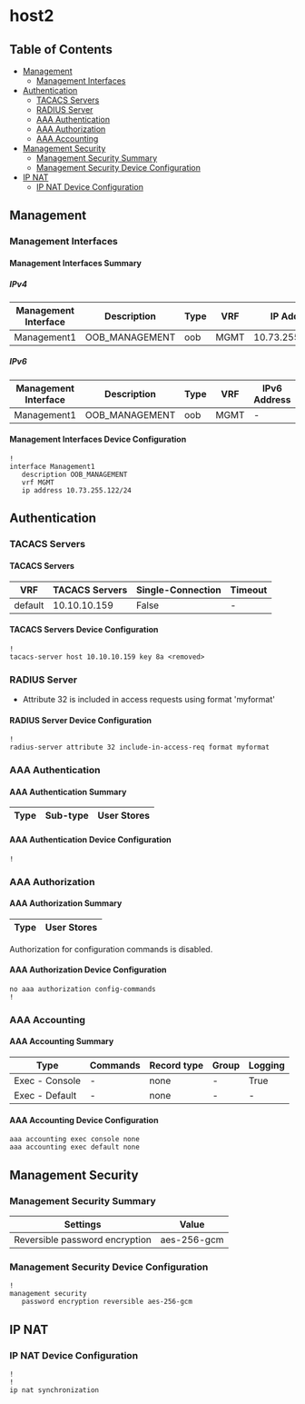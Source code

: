 # host2

## Table of Contents

- [Management](#management)
  - [Management Interfaces](#management-interfaces)
- [Authentication](#authentication)
  - [TACACS Servers](#tacacs-servers)
  - [RADIUS Server](#radius-server)
  - [AAA Authentication](#aaa-authentication)
  - [AAA Authorization](#aaa-authorization)
  - [AAA Accounting](#aaa-accounting)
- [Management Security](#management-security)
  - [Management Security Summary](#management-security-summary)
  - [Management Security Device Configuration](#management-security-device-configuration)
- [IP NAT](#ip-nat)
  - [IP NAT Device Configuration](#ip-nat-device-configuration)

## Management

### Management Interfaces

#### Management Interfaces Summary

##### IPv4

| Management Interface | Description | Type | VRF | IP Address | Gateway |
| -------------------- | ----------- | ---- | --- | ---------- | ------- |
| Management1 | OOB_MANAGEMENT | oob | MGMT | 10.73.255.122/24 | 10.73.255.2 |

##### IPv6

| Management Interface | Description | Type | VRF | IPv6 Address | IPv6 Gateway |
| -------------------- | ----------- | ---- | --- | ------------ | ------------ |
| Management1 | OOB_MANAGEMENT | oob | MGMT | - | - |

#### Management Interfaces Device Configuration

```eos
!
interface Management1
   description OOB_MANAGEMENT
   vrf MGMT
   ip address 10.73.255.122/24
```

## Authentication

### TACACS Servers

#### TACACS Servers

| VRF | TACACS Servers | Single-Connection | Timeout |
| --- | -------------- | ----------------- | ------- |
| default | 10.10.10.159 | False | - |

#### TACACS Servers Device Configuration

```eos
!
tacacs-server host 10.10.10.159 key 8a <removed>
```

### RADIUS Server

- Attribute 32 is included in access requests using format 'myformat'

#### RADIUS Server Device Configuration

```eos
!
radius-server attribute 32 include-in-access-req format myformat
```

### AAA Authentication

#### AAA Authentication Summary

| Type | Sub-type | User Stores |
| ---- | -------- | ---------- |

#### AAA Authentication Device Configuration

```eos
!
```

### AAA Authorization

#### AAA Authorization Summary

| Type | User Stores |
| ---- | ----------- |

Authorization for configuration commands is disabled.

#### AAA Authorization Device Configuration

```eos
no aaa authorization config-commands
!
```

### AAA Accounting

#### AAA Accounting Summary

| Type | Commands | Record type | Group | Logging |
| ---- | -------- | ----------- | ----- | ------- |
| Exec - Console | - | none | - | True |
| Exec - Default | - | none | - | - |

#### AAA Accounting Device Configuration

```eos
aaa accounting exec console none
aaa accounting exec default none
```

## Management Security

### Management Security Summary

| Settings | Value |
| -------- | ----- |
| Reversible password encryption | aes-256-gcm |

### Management Security Device Configuration

```eos
!
management security
   password encryption reversible aes-256-gcm
```

## IP NAT

### IP NAT Device Configuration

```eos
!
!
ip nat synchronization
```
